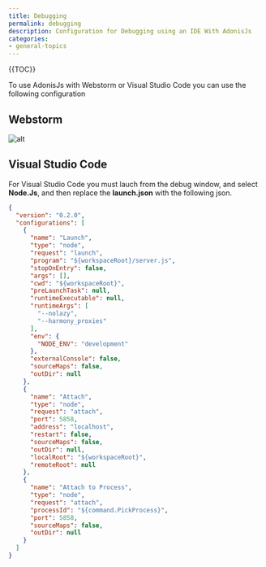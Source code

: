 ```yaml
---
title: Debugging
permalink: debugging
description: Configuration for Debugging using an IDE With AdonisJs
categories:
- general-topics
---
```


{{TOC}}

To use AdonisJs with Webstorm or Visual Studio Code you can use the following configuration  
## Webstorm

![alt](https://cloud.githubusercontent.com/assets/5158380/17119282/f4faefee-5292-11e6-8af9-3a009c7a411a.png
)

## Visual Studio Code

For Visual Studio Code you must lauch from the debug window, and select **Node.Js**, and then replace the **launch.json** with the following json.

```json
{
  "version": "0.2.0",
  "configurations": [
    {
      "name": "Launch",
      "type": "node",
      "request": "launch",
      "program": "${workspaceRoot}/server.js",
      "stopOnEntry": false,
      "args": [],
      "cwd": "${workspaceRoot}",
      "preLaunchTask": null,
      "runtimeExecutable": null,
      "runtimeArgs": [
        "--nolazy",
        "--harmony_proxies"
      ],
      "env": {
        "NODE_ENV": "development"
      },
      "externalConsole": false,
      "sourceMaps": false,
      "outDir": null
    },
    {
      "name": "Attach",
      "type": "node",
      "request": "attach",
      "port": 5858,
      "address": "localhost",
      "restart": false,
      "sourceMaps": false,
      "outDir": null,
      "localRoot": "${workspaceRoot}",
      "remoteRoot": null
    },
    {
      "name": "Attach to Process",
      "type": "node",
      "request": "attach",
      "processId": "${command.PickProcess}",
      "port": 5858,
      "sourceMaps": false,
      "outDir": null
    }
  ]
}
```

